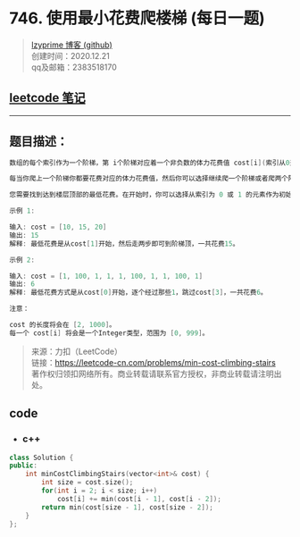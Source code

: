 #  746. 使用最小花费爬楼梯 (每日一题)

> [lzyprime 博客 (github)](https://lzyprime.github.io)   
> 创建时间：2020.12.21  
> qq及邮箱：2383518170  

## [leetcode 笔记](https://lzyprime.github.io/leetcode/leetcode)

---

## 题目描述：

```c++
数组的每个索引作为一个阶梯，第 i个阶梯对应着一个非负数的体力花费值 cost[i](索引从0开始)。

每当你爬上一个阶梯你都要花费对应的体力花费值，然后你可以选择继续爬一个阶梯或者爬两个阶梯。

您需要找到达到楼层顶部的最低花费。在开始时，你可以选择从索引为 0 或 1 的元素作为初始阶梯。

示例 1:

输入: cost = [10, 15, 20]
输出: 15
解释: 最低花费是从cost[1]开始，然后走两步即可到阶梯顶，一共花费15。

示例 2:

输入: cost = [1, 100, 1, 1, 1, 100, 1, 1, 100, 1]
输出: 6
解释: 最低花费方式是从cost[0]开始，逐个经过那些1，跳过cost[3]，一共花费6。

注意：

cost 的长度将会在 [2, 1000]。
每一个 cost[i] 将会是一个Integer类型，范围为 [0, 999]。
```

> 来源：力扣（LeetCode）  
> 链接：https://leetcode-cn.com/problems/min-cost-climbing-stairs  
> 著作权归领扣网络所有。商业转载请联系官方授权，非商业转载请注明出处。

## code

- ### c++

```c++
class Solution {
public:
    int minCostClimbingStairs(vector<int>& cost) {
        int size = cost.size();
        for(int i = 2; i < size; i++)
            cost[i] += min(cost[i - 1], cost[i - 2]);
        return min(cost[size - 1], cost[size - 2]);
    }
};
```